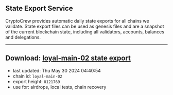 ## State Export Service
CryptoCrew provides automatic daily state exports for all chains we validate. State export files can be used as genesis files and are a snapshot of the current blockchain state, including all validators, accounts, balances and delegations.

---
**Download: [loyal-main-02 state export](https://dl-eu2.ccvalidators.com/SERVICE/loyal/loyal-main-02_export_8121769.json)**
---

- last updated: Thu May 30 2024 04:40:54
- chain id: `loyal-main-02`
- export height: `8121769`
- use for: airdrops, local tests, chain recovery
